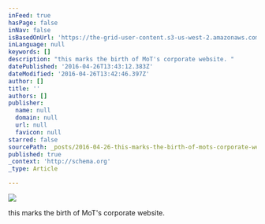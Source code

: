 ```yaml
---
inFeed: true
hasPage: false
inNav: false
isBasedOnUrl: 'https://the-grid-user-content.s3-us-west-2.amazonaws.com/02a15a6c-8693-4417-bcf5-3f6d0c2fb7e4.png'
inLanguage: null
keywords: []
description: "this marks the birth of MoT's corporate website. "
datePublished: '2016-04-26T13:43:12.383Z'
dateModified: '2016-04-26T13:42:46.397Z'
author: []
title: ''
authors: []
publisher:
  name: null
  domain: null
  url: null
  favicon: null
starred: false
sourcePath: _posts/2016-04-26-this-marks-the-birth-of-mots-corporate-website.md
published: true
_context: 'http://schema.org'
_type: Article

---
```

![](https://the-grid-user-content.s3-us-west-2.amazonaws.com/02a15a6c-8693-4417-bcf5-3f6d0c2fb7e4.png)

this marks the birth of MoT's corporate website.